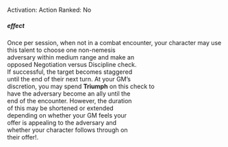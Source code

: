 Activation: Action
Ranked: No
##### effect
Once per session, when not in a combat encounter, 
your character may use  
this talent to choose one non-nemesis  
adversary within medium range and make an  
opposed Negotiation versus Discipline check.  
If successful, the target becomes staggered  
until the end of their next turn. At your GM’s  
discretion, you may spend **Triumph** on this check to  
have the adversary become an ally until the  
end of the encounter. However, the duration  
of this may be shortened or extended  
depending on whether your GM feels your  
offer is appealing to the adversary and  
whether your character follows through on  
their offer!.